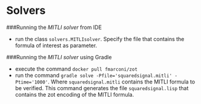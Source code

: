 # Solvers

###Running the *MITLI solver* from IDE
* run the class `solvers.MITLIsolver`. Specify the file that contains the formula of interest as parameter.
 
###Running the *MITLI solver* using Gradle

 
* execute the command `docker pull fmarconi/zot`
* run the command `gradle solve -Pfile='squaredsignal.mitli' -Ptime='1000'`. Where `squaredsignal.mitli` contains the MITLI formula to be verified. This command generates the file `squaredsignal.lisp` that contains the zot encoding of the MITLI formula.
